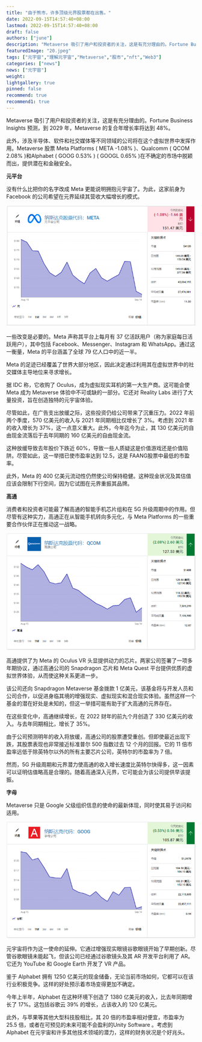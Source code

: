 ```yaml
---
title: "由于熊市，许多顶级元界股票都在出售。"
date: 2022-09-15T14:57:40+08:00
lastmod: 2022-09-15T14:57:40+08:00
draft: false
authors: ["june"]
description: "Metaverse 吸引了用户和投资者的关注，这是有充分理由的。Fortune Business Insights 预测，到 2029 年，Metaverse 的复合年增长率将达到 48%。"
featuredImage: "20.jpeg"
tags: ["元宇宙","理解元宇宙","Metaverse","股市","nft","Web3"]
categories: ["news"]
news: ["元宇宙"]
weight: 
lightgallery: true
pinned: false
recommend: true
recommend1: true
---
```


Metaverse 吸引了用户和投资者的关注，这是有充分理由的。Fortune Business Insights 预测，到 2029 年，Metaverse 的复合年增长率将达到 48%。

此外，涉及半导体、软件和社交媒体等不同领域的公司将在这个虚拟世界中发挥作用。Metaverse 股票 Meta Platforms ( META -1.08% )、Qualcomm ( QCOM 2.08% )和Alphabet ( GOOG 0.53% ) ( GOOGL 0.65% )在不确定的市场中脱颖而出，提供潜在和金融安全。



**元平台**

没有什么比把你的名字改成 Meta 更能说明拥抱元宇宙了。为此，这家前身为 Facebook 的公司希望在元界延续其营收大幅增长的模式。

![股市](17.png)

一些改变是必要的。Meta 声称其平台上每月有 37 亿活跃用户（称为家庭每日活跃用户），其中包括 Facebook、Messenger、Instagram 和 WhatsApp。通过这一衡量，Meta 的平台涵盖了全球 79 亿人口中的近一半。

Meta 的足迹已经覆盖了世界大部分地区，因此决定通过利用其在虚拟世界中的社交媒体主导地位来寻求增长。

据 IDC 称，它收购了 Oculus，成为虚拟现实耳机的第一大生产商。这可能会使 Meta 成为 Metaverse 体验中不可或缺的一部分。它还对 Reality Labs 进行了大量投资，旨在创造独特的元宇宙体验。

尽管如此，在广告支出放缓之际，这些投资仍给公司带来了沉重压力。2022 年前两个季度，570 亿美元的收入与 2021 年同期相比仅增长了 3%。考虑到 2021 年的收入增长为 37%，这一点意义重大。此外，今年迄今为止，其 130 亿美元的自由现金流落后于去年同期的 160 亿美元的自由现金流。

这种放缓导致去年股价下跌近 60%，导致一些人质疑这是价值游戏还是价值陷阱。尽管如此，这一举措已使市盈率达到 12.5，这是 FAANG股票中最低的市盈率。

此外，Meta 的 400 亿美元流动性仍然使公司保持稳健。这种现金状况及其估值应该会限制下行空间，因为它试图在元界重振其品牌。



**高通**

消费者和投资者可能最了解高通的智能手机芯片组和在 5G 升级周期中的作用。但尽管有这种实力，高通正在从智能手机转向多元化，与 Meta Platforms 的一些重要合作伙伴正在推动这一战略。

![股市](18.png)



高通提供了为 Meta 的 Oculus VR 头显提供动力的芯片。两家公司签署了一项多年期协议，通过高通公司的 Snapdragon 芯片和 Meta Quest 平台提供优质的虚拟世界体验，从而使这种关系更进一步。

该公司还向 Snapdragon Metaverse 基金拨款 1 亿美元，该基金将与开发人员和公司合作，以促进身临其境的增强现实、虚拟现实和混合现实体验。虽然这样一个基金的潜在好处是未知的，但这一举措可能有助于扩大高通的元界存在。

在这些变化中，高通继续增长，在 2022 财年的前九个月创造了 330 亿美元的收入。与去年同期相比，增长了 35%。

由于公司预测明年的收入将放缓，高通公司的股票遭受重创。但即使最近出现下跌，其股票表现也非常接近标准普尔 500 指数过去 12 个月的回报。它的 11 倍市盈率远低于除英特尔以外的所有主要芯片公司，英特尔的市盈率为 7 倍。

然而，5G 升级周期和元界潜力使高通的收入增长速度比英特尔快得多，这一因素可以证明估值略高是合理的。随着高通深入元界，它可能会为该公司提供早该提振。



**字母**

Metaverse 只是 Google 父级组织信息的使命的最新体现，同时使其易于访问和适用。

![股市](19.png)

元宇宙将作为这一使命的延伸。它通过增强现实眼镜谷歌眼镜开始了早期创新。尽管谷歌眼镜未能起飞，但该公司已经通过谷歌镜头及其 AR 开发平台利用了 AR。它还为 YouTube 和 Google Earth 开发了 VR 产品。

鉴于 Alphabet 拥有 1250 亿美元的现金储备，无论当前市场如何，它都可以在该行业积极竞争。这样的好处预示着市场变得更加不确定。

今年上半年，Alphabet 在这种环境下创造了 1380 亿美元的收入，比去年同期增长了 17%。这包括谷歌云 39% 的增长，占该收入的 120 亿美元。

此外，与苹果等其他大型科技股相比，其 20 倍的市盈率相对便宜，市盈率为 25.5 倍，或者在可预见的未来可能不会盈利的Unity Software 。考虑到 Alphabet 在元宇宙和许多其他技术领域的潜力，这样的财务状况是个好兆头。